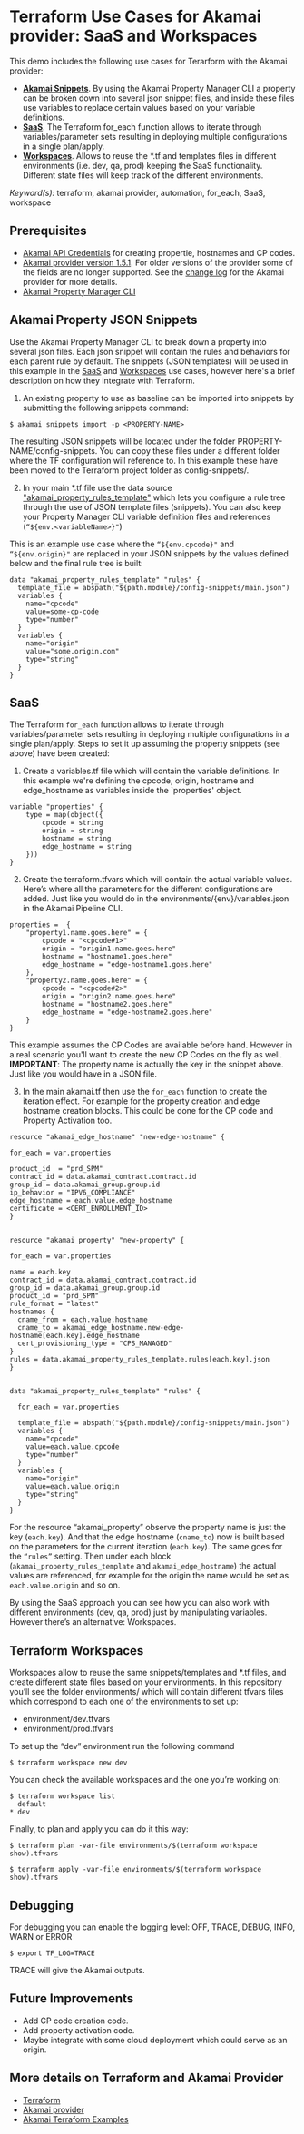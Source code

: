 # Terraform Use Cases for Akamai provider: SaaS and Workspaces
This demo includes the following use cases for Terarform with the Akamai provider:

* **[Akamai Snippets](#akamai-property-json-snippets)**. By using the Akamai Property Manager CLI a property can be broken down into several json snippet files, and inside these files use variables to replace certain values based on your variable definitions.
* **[SaaS](#saas)**. The Terraform for_each function allows to iterate through variables/parameter sets resulting in deploying multiple configurations in a single plan/apply.
* **[Workspaces](#terraform-workspaces)**. Allows to reuse the *.tf and templates files in different environments (i.e. dev, qa, prod) keeping the SaaS functionality. Different state files will keep track of the different environments.

*Keyword(s):* terraform, akamai provider, automation, for_each, SaaS, workspace<br>

## Prerequisites
- [Akamai API Credentials](https://developer.akamai.com/getting-started/edgegrid) for creating propertie, hostnames and CP codes.
- [Akamai provider version 1.5.1](https://registry.terraform.io/providers/akamai/akamai/1.5.1). For older versions of the provider some of the fields are no longer supported. See the [change log](https://github.com/akamai/terraform-provider-akamai/blob/master/CHANGELOG.md) for the Akamai provider for more details.
- [Akamai Property Manager CLI](https://github.com/akamai/cli-property-manager)

## Akamai Property JSON Snippets
Use the Akamai Property Manager CLI to break down a property into several json files. Each json snippet will contain the rules and behaviors for each parent rule by default. The snippets (JSON templates) will be used in this example in the [SaaS](#saas) and [Workspaces](#terraform-workspaces) use cases, however here's a brief description on how they integrate with Terraform.

1. An existing property to use as baseline can be imported into snippets by submitting the following snippets command:

`$ akamai snippets import -p <PROPERTY-NAME>`

The resulting JSON snippets will be located under the folder PROPERTY-NAME/config-snippets. You can copy these files under a different folder where the TF configuration will reference to. In this example these have been moved to the Terraform project folder as config-snippets/.

2. In your main *.tf file use the data source ["akamai_property_rules_template"](https://registry.terraform.io/providers/akamai/akamai/latest/docs/data-sources/property_rules_template) which lets you configure a rule tree through the use of JSON template files (snippets). You can also keep your Property Manager CLI variable definition files and references (`“${env.<variableName>}"`)

This is an example use case where the `“${env.cpcode}"` and `“${env.origin}"` are replaced in your JSON snippets by the values defined below and the final rule tree is built:

```
data "akamai_property_rules_template" "rules" {
  template_file = abspath("${path.module}/config-snippets/main.json")
  variables {
    name="cpcode"
    value=some-cp-code
    type="number"
  }
  variables {
    name="origin"
    value="some.origin.com"
    type="string"
  }
}
```

## SaaS
The Terraform `for_each` function allows to iterate through variables/parameter sets resulting in deploying multiple configurations in a single plan/apply.
Steps to set it up assuming the property snippets (see above) have been created:

1. Create a variables.tf file which will contain the variable definitions. In this example we're defining the cpcode, origin, hostname and edge_hostname as variables inside the `properties' object.
```
variable "properties" {
    type = map(object({
        cpcode = string
        origin = string
        hostname = string
        edge_hostname = string
    }))
}
```
2. Create the terraform.tfvars which will contain the actual variable values. Here’s where all the parameters for the different configurations are added. Just like you would do in the environments/{env}/variables.json in the Akamai Pipeline CLI.
```
properties =  {
    "property1.name.goes.here" = {
        cpcode = "<cpcode#1>"
        origin = "origin1.name.goes.here"
        hostname = "hostname1.goes.here"
        edge_hostname = "edge-hostname1.goes.here"
    },
    "property2.name.goes.here" = {
        cpcode = "<cpcode#2>"
        origin = "origin2.name.goes.here"
        hostname = "hostname2.goes.here"
        edge_hostname = "edge-hostname2.goes.here"
    }
}
```
This example assumes the CP Codes are available before hand. However in a real scenario you'll want to create the new CP Codes on the fly as well.
**IMPORTANT**: The property name is actually the key in the snippet above. Just like you would have in a JSON file.
 
3. In the main akamai.tf then use the `for_each` function to create the iteration effect. For example for the property creation and edge hostname creation blocks. This could be done for the CP code and Property Activation too.

```
resource "akamai_edge_hostname" "new-edge-hostname" {
 
for_each = var.properties
 
product_id  = "prd_SPM"
contract_id = data.akamai_contract.contract.id
group_id = data.akamai_group.group.id
ip_behavior = "IPV6_COMPLIANCE"
edge_hostname = each.value.edge_hostname
certificate = <CERT_ENROLLMENT_ID>
}
 

resource "akamai_property" "new-property" {
 
for_each = var.properties
 
name = each.key
contract_id = data.akamai_contract.contract.id
group_id = data.akamai_group.group.id
product_id = "prd_SPM"
rule_format = "latest"
hostnames {
  cname_from = each.value.hostname
  cname_to = akamai_edge_hostname.new-edge-hostname[each.key].edge_hostname
  cert_provisioning_type = "CPS_MANAGED"
}
rules = data.akamai_property_rules_template.rules[each.key].json
}
 

data "akamai_property_rules_template" "rules" {
 
  for_each = var.properties
 
  template_file = abspath("${path.module}/config-snippets/main.json")
  variables {
    name="cpcode"
    value=each.value.cpcode
    type="number"
  }
  variables {
    name="origin"
    value=each.value.origin
    type="string"
  }
}
```

For the resource “akamai_property” observe the property name is just the key (`each.key`). And that the edge hostname (`cname_to`) now is built based on the parameters for the current iteration (`each.key`). The same goes for the `“rules”` setting.
Then under each block (`akamai_property_rules_template` and `akamai_edge_hostname`) the actual values are referenced, for example for the origin the name would be set as `each.value.origin` and so on.
 
By using the SaaS approach you can see how you can also work with different environments (dev, qa, prod) just by manipulating variables. However there’s an alternative: Workspaces.


## Terraform Workspaces
Workspaces allow to reuse the same snippets/templates and *.tf files, and create different state files based on your environments.
In this repository you’ll see the folder environments/ which will contain different tfvars files which correspond to each one of the environments to set up:

* environment/dev.tfvars
* environment/prod.tfvars
 
To set up the “dev” environment run the following command
 
`$ terraform workspace new dev`
 
You can check the available workspaces and the one you’re working on:

``` 
$ terraform workspace list
  default
* dev
```

Finally, to plan and apply you can do it this way:
 
`$ terraform plan -var-file environments/$(terraform workspace show).tfvars`
 
`$ terraform apply -var-file environments/$(terraform workspace show).tfvars`
 
## Debugging
For debugging you can enable the logging level: OFF, TRACE, DEBUG, INFO, WARN or ERROR
 
`$ export TF_LOG=TRACE`
 
TRACE will give the Akamai outputs.

## Future Improvements
* Add CP code creation code.
* Add property activation code.
* Maybe integrate with some cloud deployment which could serve as an origin.

## More details on Terraform and Akamai Provider
- [Terraform](https://www.terraform.io/)
- [Akamai provider](https://registry.terraform.io/providers/akamai/akamai/latest)
- [Akamai Terraform Examples](https://github.com/akamai/terraform-provider-akamai/tree/master/examples)
